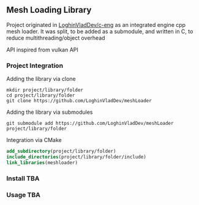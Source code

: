 ## Mesh Loading Library

Project originated in [LoghinVladDev/c-eng](https://github.com/LoghinVladDev/c-eng) as an integrated engine cpp mesh loader.
It was split, to be added as a submodule, and written in C, to reduce multithreading/object overhead

API inspired from vulkan API

### Project Integration

Adding the library via clone
```shell
mkdir project/library/folder
cd project/library/folder
git clone https://github.com/LoghinVladDev/meshLoader
```

Adding the library via submodules
```shell
git submodule add https://github.com/LoghinVladDev/meshLoader project/library/folder
```

Integration via CMake
```cmake
add_subdirectory(project/library/folder)
include_directories(project/library/folder/include)
link_libraries(meshloader)
```

### Install TBA

### Usage TBA